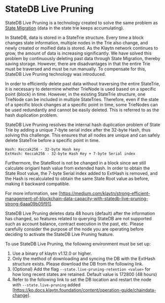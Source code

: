# StateDB Live Pruning <a id="state-pruning"></a>

StateDB Live Pruning is a technology created to solve the same problem as [State Migration](state-migration.md) (data in the state trie keeps accumulating).

In StateDB, data is stored in a StateTrie structure. Every time a block changes state information, multiple nodes in the Trie also change, and newly created or moified data is stored. As the Klaytn network continues to grow, the amount of data is increasing significantly. We have solved this problem by continuously deleting past data through State Migration, thereby saving storage. However, there are disadvantages in that the entire Trie must be traversed and must be run manually. To compensate for this, StateDB Live Pruning technology was introduced.

In order to efficiently delete past data without traversing the entire StateTrie, it is necessary to determine whether TrieNode is used based on a specific point (block) in time. However, in the existing StateTrie structure, one TrieNode can be included in multiple StateTries. Therefore, even if the state of a specific block changes at a specific point in time, some TrieNodes can be used redundantly and cannot be easily deleted. This is referred to as the hash duplication problem.

StateDB Live Pruning resolves the internal hash duplication problem of State Trie by adding a unique 7-byte serial index after the 32-byte Hash, thus solving this challenge. This ensures that all nodes are unique and can safely delete StateTrie before a specific point in time.

```
Hash: Keccak256 - 32-byte Hash key
ExtHash: Keccak256 - 32-byte Hash Key + 7-byte Serial index
```

Furthermore, the StateRoot is not be changed in a block since we still calculate origianl hash value from extended hash. In order to obtain the State Root value, the 7-byte Serial index added to ExtHash is removed, and the Hash is recalculated to obtain the same State Root value as before, making it backward compatible. 

For more information, see [https://medium.com/klaytn/strong-efficient-management-of-blockchain-data-capacity-with-statedb-live-pruning-strong-6aaa09b05f91].

StateDB Live Pruning deletes data 48 hours (default) after the information has changed, so features related to querying StateDB are not supported such as account balance, contract execution in the past, etc. Please carefully consider the purpose of the node you are operating before deciding to activate the StateDB Live Pruning feature.

To use StateDB Live Pruning, the following environment must be set up:

1. Use a binary of klaytn v1.12.0 or higher.
2. Only the method of downloading and syncing the DB with the ExtHash structure exists. Please download the DB from the following link.
3. (Optional) Add the flag `--state.live-pruning-retention <value>` for how long recent states are retained. Default value is 172800 (48 hours)
3. Refer to the following link to set the DB location and restart the node with `--state.live-pruning` added [https://ko.docs.klaytn.foundation/content/operation-guide/chaindata-change].


